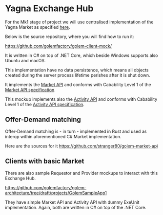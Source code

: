 # Yagna Exchange Hub

For the Mk1 stage of project we will use centralised implementation of the
Yagna Market as specified [here](../../docs/market-api/market-api-mk0-central-exchange.md).

Below is the source repository, where you will find how to run it:

https://github.com/golemfactory/golem-client-mock/

It is written in C# on top of .NET Core, which beside Windows supports
also Ubuntu and macOS.

This implementation have no data persistence, which means all objects created
during the server process lifetime perishes after it is shut down.

It implements the [Market API](https://github.com/golemfactory/ya-client/blob/master/specs/market-api.yaml) and
conforms with Cabability Level 1 of the [Market API specification](
https://docs.google.com/document/d/1Zny_vfgWV-hcsKS7P-Kdr3Fb0dwfl-6T_cYKVQ9mkNg/edit#heading=h.8anq3nlk2en7
).

This mockup implements also the [Activity API](
https://github.com/golemfactory/ya-client/blob/master/specs/activity-api.yaml)
and conforms with Cabability Level 1 of the [Activity API specification](
https://docs.google.com/document/d/1BXaN32ediXdBHljEApmznSfbuudTU8TmvOmHKl0gmQM
).

## Offer-Demand matching

Offer-Demand matching is - in turn - implemented in Rust and used as interop
within aforementioned C# Market implementation.

Here are the sources for it
https://github.com/stranger80/golem-market-api

## Clients with basic Market

There are also sample Requestor and Provider mockups to interact with this Exchange Hub.

https://github.com/golemfactory/golem-architecture/tree/draft/projects/GolemSampleApp1

They have simple Market API and Activity API with dummy ExeUnit implementation.
Again, both are written in C# on top of the .NET Core.
